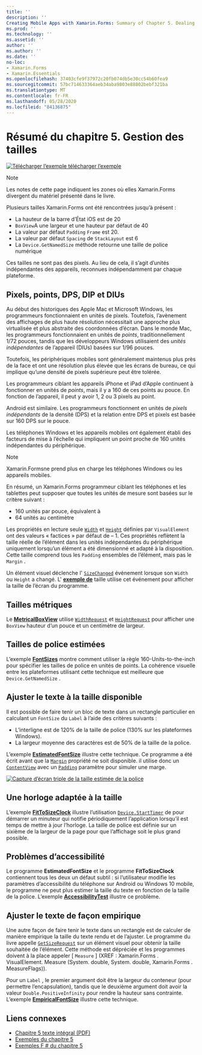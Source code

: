 ```yaml
---
title: ''
description: ''
Creating Mobile Apps with Xamarin.Forms: Summary of Chapter 5. Dealing with sizes''
ms.prod: ''
ms.technology: ''
ms.assetid: ''
author: ''
ms.author: ''
ms.date: ''
no-loc:
- Xamarin.Forms
- Xamarin.Essentials
ms.openlocfilehash: 37403cfe9f37972c20fb074db5e30cc54b60fea9
ms.sourcegitcommit: 57bc714633364aeb34aba9803e88802bebf321ba
ms.translationtype: MT
ms.contentlocale: fr-FR
ms.lasthandoff: 05/28/2020
ms.locfileid: "84136875"
---
```

# <a name="summary-of-chapter-5-dealing-with-sizes"></a>Résumé du chapitre 5. Gestion des tailles

[![Télécharger ](~/media/shared/download.png) l’exemple télécharger l’exemple](https://github.com/xamarin/xamarin-forms-book-samples/tree/master/Chapter05)

> [!NOTE]
> Les notes de cette page indiquent les zones où elles Xamarin.Forms divergent du matériel présenté dans le livre.

Plusieurs tailles Xamarin.Forms ont été rencontrées jusqu’à présent :

- La hauteur de la barre d’État iOS est de 20
- `BoxView`A une largeur et une hauteur par défaut de 40
- La valeur par défaut `Padding` `Frame` est 20.
- La valeur par défaut `Spacing` de `StackLayout` est 6
- La `Device.GetNamedSize` méthode retourne une taille de police numérique

Ces tailles ne sont pas des pixels. Au lieu de cela, il s’agit d’unités indépendantes des appareils, reconnues indépendamment par chaque plateforme.

## <a name="pixels-points-dps-dips-and-dius"></a>Pixels, points, DPS, DIP et DIUs

Au début des historiques des Apple Mac et Microsoft Windows, les programmeurs fonctionnaient en unités de pixels. Toutefois, l’avènement des affichages de plus haute résolution nécessitait une approche plus virtualisée et plus abstraite des coordonnées d’écran. Dans le monde Mac, les programmeurs fonctionnaient en unités de *points*, traditionnellement 1/72 pouces, tandis que les développeurs Windows utilisaient des *unités indépendantes* de l’appareil (DIUs) basées sur 1/96 pouces.

Toutefois, les périphériques mobiles sont généralement maintenus plus près de la face et ont une résolution plus élevée que les écrans de bureau, ce qui implique qu’une densité de pixels supérieure peut être tolérée.

Les programmeurs ciblant les appareils iPhone et iPad d’Apple continuent à fonctionner en unités de *points*, mais il y a 160 de ces points au pouce. En fonction de l’appareil, il peut y avoir 1, 2 ou 3 pixels au point.

Android est similaire. Les programmeurs fonctionnent en unités de *pixels indépendants* de la densité (DPS) et la relation entre DPS et pixels est basée sur 160 DPS sur le pouce.

Les téléphones Windows et les appareils mobiles ont également établi des facteurs de mise à l’échelle qui impliquent un point proche de 160 unités indépendantes du périphérique.

> [!NOTE]
> Xamarin.Formsne prend plus en charge les téléphones Windows ou les appareils mobiles.

En résumé, un Xamarin.Forms programmeur ciblant les téléphones et les tablettes peut supposer que toutes les unités de mesure sont basées sur le critère suivant :

- 160 unités par pouce, équivalent à
- 64 unités au centimètre

Les propriétés en lecture seule [`Width`](xref:Xamarin.Forms.VisualElement.Width) et [`Height`](xref:Xamarin.Forms.VisualElement.Height) définies par `VisualElement` ont des valeurs « factices » par défaut de &ndash; 1. Ces propriétés reflètent la taille réelle de l’élément dans les unités indépendantes du périphérique uniquement lorsqu’un élément a été dimensionné et adapté à la disposition. Cette taille comprend tous les `Padding` ensembles de l’élément, mais pas le `Margin` .

Un élément visuel déclenche l' [`SizeChanged`](xref:Xamarin.Forms.VisualElement.SizeChanged) événement lorsque son `Width` ou `Height` a changé. L' [**exemple de**](https://github.com/xamarin/xamarin-forms-book-samples/tree/master/Chapter05/WhatSize) taille utilise cet événement pour afficher la taille de l’écran du programme.

## <a name="metrical-sizes"></a>Tailles métriques

Le [**MetricalBoxView**](https://github.com/xamarin/xamarin-forms-book-samples/tree/master/Chapter05/MetricalBoxView) utilise [`WidthRequest`](xref:Xamarin.Forms.VisualElement.WidthRequest) et [`HeightRequest`](xref:Xamarin.Forms.VisualElement.HeightRequest) pour afficher une `BoxView` hauteur d’un pouce et un centimètre de largeur.

## <a name="estimated-font-sizes"></a>Tailles de police estimées

L’exemple [**FontSizes**](https://github.com/xamarin/xamarin-forms-book-samples/tree/master/Chapter05/FontSizes) montre comment utiliser la règle 160-Units-to-the-inch pour spécifier les tailles de police en unités de points. La cohérence visuelle entre les plateformes utilisant cette technique est meilleure que `Device.GetNamedSize` .

## <a name="fitting-text-to-available-size"></a>Ajuster le texte à la taille disponible

Il est possible de faire tenir un bloc de texte dans un rectangle particulier en calculant un `FontSize` du `Label` à l’aide des critères suivants :

- L’interligne est de 120% de la taille de police (130% sur les plateformes Windows).
- La largeur moyenne des caractères est de 50% de la taille de la police.

L’exemple [**EstimatedFontSize**](https://github.com/xamarin/xamarin-forms-book-samples/tree/master/Chapter05/EstimatedFontSize) illustre cette technique. Ce programme a été écrit avant que la [`Margin`](xref:Xamarin.Forms.View.Margin) propriété ne soit disponible. il utilise donc un [`ContentView`](xref:Xamarin.Forms.ContentView) avec un [`Padding`](xref:Xamarin.Forms.Layout.Padding) paramètre pour simuler une marge.

[![Capture d’écran triple de la taille estimée de la police](images/ch05fg07-small.png "Ajuster le texte à la taille disponible")](images/ch05fg07-large.png#lightbox "Ajuster le texte à la taille disponible")

## <a name="a-fit-to-size-clock"></a>Une horloge adaptée à la taille

L’exemple [**FitToSizeClock**](https://github.com/xamarin/xamarin-forms-book-samples/tree/master/Chapter05/FitToSizeClock) illustre l’utilisation [`Device.StartTimer`](xref:Xamarin.Forms.Device.StartTimer(System.TimeSpan,System.Func{System.Boolean})) de pour démarrer un minuteur qui notifie périodiquement l’application lorsqu’il est temps de mettre à jour l’horloge. La taille de police est définie sur un sixième de la largeur de la page pour que l’affichage soit le plus grand possible.

## <a name="accessibility-issues"></a>Problèmes d’accessibilité

Le programme **EstimatedFontSize** et le programme **FitToSizeClock** contiennent tous les deux un défaut subtil : si l’utilisateur modifie les paramètres d’accessibilité du téléphone sur Android ou Windows 10 mobile, le programme ne peut plus estimer la taille du texte en fonction de la taille de la police. L’exemple [**AccessibilityTest**](https://github.com/xamarin/xamarin-forms-book-samples/tree/master/Chapter05/AccessibilityTest) illustre ce problème.

## <a name="empirically-fitting-text"></a>Ajuster le texte de façon empirique

Une autre façon de faire tenir le texte dans un rectangle est de calculer de manière empirique la taille du texte rendu et de l’ajuster. Le programme du livre appelle [`GetSizeRequest`](xref:Xamarin.Forms.VisualElement.GetSizeRequest(System.Double,System.Double)) sur un élément visuel pour obtenir la taille souhaitée de l’élément. Cette méthode est dépréciée et les programmes doivent à la place appeler [ `Measure` ] (XREF : Xamarin.Forms . VisualElement. Measure (System. double, System. double, Xamarin.Forms . MeasureFlags)).

Pour un `Label` , le premier argument doit être la largeur du conteneur (pour permettre l’encapsulation), tandis que le deuxième argument doit avoir la valeur `Double.PositiveInfinity` pour rendre la hauteur sans contrainte. L’exemple [**EmpiricalFontSize**](https://github.com/xamarin/xamarin-forms-book-samples/tree/master/Chapter05/EmpiricalFontSize) illustre cette technique.

## <a name="related-links"></a>Liens connexes

- [Chapitre 5 texte intégral (PDF)](https://download.xamarin.com/developer/xamarin-forms-book/XamarinFormsBook-Ch05-Apr2016.pdf)
- [Exemples du chapitre 5](https://github.com/xamarin/xamarin-forms-book-samples/tree/master/Chapter05)
- [Exemples F # du chapitre 5](https://github.com/xamarin/xamarin-forms-book-samples/tree/master/Chapter05/FS)

